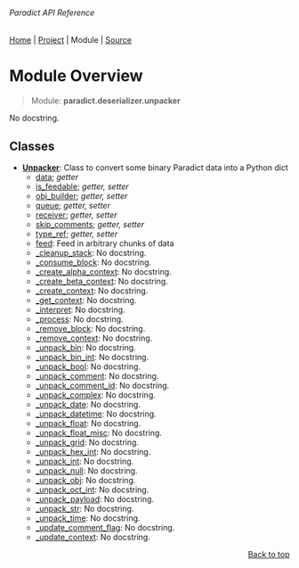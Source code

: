 ###### Paradict API Reference
[Home](/docs/api/README.md) | [Project](/README.md) | Module | [Source](/paradict/deserializer/unpacker.py)

# Module Overview
> Module: **paradict.deserializer.unpacker**

No docstring.

## Classes
- [**Unpacker**](/docs/api/modules/paradict/deserializer/unpacker/class-Unpacker.md): Class to convert some binary Paradict data into a Python dict
    - [data](/docs/api/modules/paradict/deserializer/unpacker/class-Unpacker.md#properties-table); _getter_
    - [is\_feedable](/docs/api/modules/paradict/deserializer/unpacker/class-Unpacker.md#properties-table); _getter, setter_
    - [obj\_builder](/docs/api/modules/paradict/deserializer/unpacker/class-Unpacker.md#properties-table); _getter, setter_
    - [queue](/docs/api/modules/paradict/deserializer/unpacker/class-Unpacker.md#properties-table); _getter, setter_
    - [receiver](/docs/api/modules/paradict/deserializer/unpacker/class-Unpacker.md#properties-table); _getter, setter_
    - [skip\_comments](/docs/api/modules/paradict/deserializer/unpacker/class-Unpacker.md#properties-table); _getter, setter_
    - [type\_ref](/docs/api/modules/paradict/deserializer/unpacker/class-Unpacker.md#properties-table); _getter, setter_
    - [feed](/docs/api/modules/paradict/deserializer/unpacker/class-Unpacker.md#feed): Feed in arbitrary chunks of data
    - [\_cleanup\_stack](/docs/api/modules/paradict/deserializer/unpacker/class-Unpacker.md#_cleanup_stack): No docstring.
    - [\_consume\_block](/docs/api/modules/paradict/deserializer/unpacker/class-Unpacker.md#_consume_block): No docstring.
    - [\_create\_alpha\_context](/docs/api/modules/paradict/deserializer/unpacker/class-Unpacker.md#_create_alpha_context): No docstring.
    - [\_create\_beta\_context](/docs/api/modules/paradict/deserializer/unpacker/class-Unpacker.md#_create_beta_context): No docstring.
    - [\_create\_context](/docs/api/modules/paradict/deserializer/unpacker/class-Unpacker.md#_create_context): No docstring.
    - [\_get\_context](/docs/api/modules/paradict/deserializer/unpacker/class-Unpacker.md#_get_context): No docstring.
    - [\_interpret](/docs/api/modules/paradict/deserializer/unpacker/class-Unpacker.md#_interpret): No docstring.
    - [\_process](/docs/api/modules/paradict/deserializer/unpacker/class-Unpacker.md#_process): No docstring.
    - [\_remove\_block](/docs/api/modules/paradict/deserializer/unpacker/class-Unpacker.md#_remove_block): No docstring.
    - [\_remove\_context](/docs/api/modules/paradict/deserializer/unpacker/class-Unpacker.md#_remove_context): No docstring.
    - [\_unpack\_bin](/docs/api/modules/paradict/deserializer/unpacker/class-Unpacker.md#_unpack_bin): No docstring.
    - [\_unpack\_bin\_int](/docs/api/modules/paradict/deserializer/unpacker/class-Unpacker.md#_unpack_bin_int): No docstring.
    - [\_unpack\_bool](/docs/api/modules/paradict/deserializer/unpacker/class-Unpacker.md#_unpack_bool): No docstring.
    - [\_unpack\_comment](/docs/api/modules/paradict/deserializer/unpacker/class-Unpacker.md#_unpack_comment): No docstring.
    - [\_unpack\_comment\_id](/docs/api/modules/paradict/deserializer/unpacker/class-Unpacker.md#_unpack_comment_id): No docstring.
    - [\_unpack\_complex](/docs/api/modules/paradict/deserializer/unpacker/class-Unpacker.md#_unpack_complex): No docstring.
    - [\_unpack\_date](/docs/api/modules/paradict/deserializer/unpacker/class-Unpacker.md#_unpack_date): No docstring.
    - [\_unpack\_datetime](/docs/api/modules/paradict/deserializer/unpacker/class-Unpacker.md#_unpack_datetime): No docstring.
    - [\_unpack\_float](/docs/api/modules/paradict/deserializer/unpacker/class-Unpacker.md#_unpack_float): No docstring.
    - [\_unpack\_float\_misc](/docs/api/modules/paradict/deserializer/unpacker/class-Unpacker.md#_unpack_float_misc): No docstring.
    - [\_unpack\_grid](/docs/api/modules/paradict/deserializer/unpacker/class-Unpacker.md#_unpack_grid): No docstring.
    - [\_unpack\_hex\_int](/docs/api/modules/paradict/deserializer/unpacker/class-Unpacker.md#_unpack_hex_int): No docstring.
    - [\_unpack\_int](/docs/api/modules/paradict/deserializer/unpacker/class-Unpacker.md#_unpack_int): No docstring.
    - [\_unpack\_null](/docs/api/modules/paradict/deserializer/unpacker/class-Unpacker.md#_unpack_null): No docstring.
    - [\_unpack\_obj](/docs/api/modules/paradict/deserializer/unpacker/class-Unpacker.md#_unpack_obj): No docstring.
    - [\_unpack\_oct\_int](/docs/api/modules/paradict/deserializer/unpacker/class-Unpacker.md#_unpack_oct_int): No docstring.
    - [\_unpack\_payload](/docs/api/modules/paradict/deserializer/unpacker/class-Unpacker.md#_unpack_payload): No docstring.
    - [\_unpack\_str](/docs/api/modules/paradict/deserializer/unpacker/class-Unpacker.md#_unpack_str): No docstring.
    - [\_unpack\_time](/docs/api/modules/paradict/deserializer/unpacker/class-Unpacker.md#_unpack_time): No docstring.
    - [\_update\_comment\_flag](/docs/api/modules/paradict/deserializer/unpacker/class-Unpacker.md#_update_comment_flag): No docstring.
    - [\_update\_context](/docs/api/modules/paradict/deserializer/unpacker/class-Unpacker.md#_update_context): No docstring.

<p align="right"><a href="#paradict-api-reference">Back to top</a></p>
